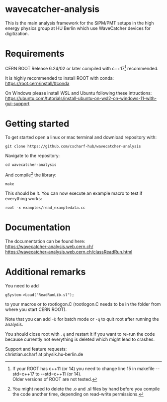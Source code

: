 # wavecatcher-analysis

This is the main analysis framework for the SiPM/PMT setups in the high energy physics group at HU Berlin which use WaveCatcher devices for digitization.

# Requirements
CERN ROOT Release 6.24/02 or later compiled with c++17[^1] recommended. 

It is highly recommended to install ROOT with conda:  
<https://root.cern/install/#conda>

On Windows please install WSL and Ubuntu following these intructions:   
<https://ubuntu.com/tutorials/install-ubuntu-on-wsl2-on-windows-11-with-gui-support>

# Getting started

To get started open a linux or mac terminal and download repository with:
```
git clone https://github.com/cscharf-hub/wavecatcher-analysis
```

Navigate to the repository:
```
cd wavecatcher-analysis
```

And compile[^2] the library: 
```
make
```

This should be it. You can now execute an example macro to test if everything works:
```
root -x examples/read_exampledata.cc
```

# Documentation

The documentation can be found here:  
<https://wavecatcher-analysis.web.cern.ch/>  
<https://wavecatcher-analysis.web.cern.ch/classReadRun.html>

# Additional remarks

You need to add
```
gSystem->Load("ReadRunLib.sl");
```
to your macros or to rootlogon.C (rootlogon.C needs to be in the folder from where you start CERN ROOT).

Note that you can add ```-b``` for batch mode or ```-q``` to quit root after running the analysis.

You should close root with ```.q``` and restart it if you want to re-run the code because currently not everything is deleted which might lead to crashes.

Support and feature requests:  
christian.scharf at physik.hu-berlin.de


[^1]: If your ROOT has c++11 (or 14) you need to change line 15 in makefile --std=c++17 to --std=c++11 (or 14).  
Older versions of ROOT are not tested.

[^2]: You might need to delete the .o and .sl files by hand before you compile the code another time, depending on read-write permissions.
